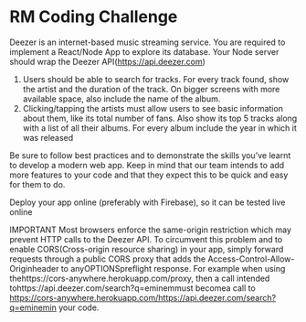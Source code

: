 # RM Coding Challenge

Deezer is an internet-based music streaming service. You are required to implement a
React/Node App to explore its database. Your Node server should wrap the Deezer
API(https://api.deezer.com)

1. Users should be able to search for tracks. For every track found, show the artist and the
    duration of the track. On bigger screens with more available space, also include the
    name of the album.
2. Clicking/tapping the artists must allow users to see basic information about them, like its
    total number of fans. Also show its top 5 tracks along with a list of all their albums. For
    every album include the year in which it was released

Be sure to follow best practices and to demonstrate the skills you’ve learnt to develop a modern
web app. Keep in mind that our team intends to add more features to your code and that they
expect this to be quick and easy for them to do.

Deploy your app online (preferably with Firebase), so it can be tested live online

IMPORTANT
Most browsers enforce the same-origin restriction which may prevent HTTP calls to the Deezer
API. To circumvent this problem and to enable CORS(Cross-origin resource sharing) in your
app, simply forward requests through a public CORS proxy that adds the
Access-Control-Allow-Originheader to anyOPTIONSpreflight response.
For example when using thehttps://cors-anywhere.herokuapp.com/proxy, then a call intended
tohttps://api.deezer.com/search?q=eminemmust becomea call to
https://cors-anywhere.herokuapp.com/https://api.deezer.com/search?q=eminemin your code.
